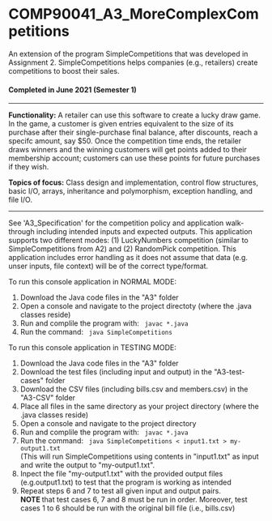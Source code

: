# COMP90041_A3_MoreComplexCompetitions
An extension of the program SimpleCompetitions that was developed in Assignment 2. SimpleCompetitions helps companies (e.g., retailers) create competitions to boost their sales.
<br>
<h4> Completed in June 2021 (Semester 1) </h4>
<hr>

<b>Functionality:</b>
A retailer can use this software to create a lucky draw game. In the game, a customer is given entries equivalent to the size of its purchase after their single-purchase final balance, after discounts, reach a specifc amount, say $50. Once the competition time ends, the retailer draws winners and the winning customers will get points added to their membership account; customers can use these points for future purchases if they wish. 

<b>Topics of focus:</b>
Class design and implementation, control flow structures, basic I/O, arrays, inheritance and polymorphism, exception handling, and file I/O.
<hr>

See 'A3_Specification' for the competition policy and application walk-through including intended inputs and expected outputs. This application supports two different modes: (1) LuckyNumbers competition (similar to SimpleCompetitions from A2) and (2) RandomPick competition. This application includes error handling as it does not assume that data (e.g. unser inputs, file context) will be of the correct type/format.

To run this console application in NORMAL MODE:
<ol>
  <li> Download the Java code files in the "A3" folder </li>
  <li> Open a console and navigate to the project directoty (where the .java classes reside) </li>
  <li> Run and complile the program with: <code> javac *.java </code> </li>
  <li> Run the command: <code> java SimpleCompetitions </code> </li>
</ol>

To run this console application in TESTING MODE:
<ol>
  <li> Download the Java code files in the "A3" folder </li>
  <li> Download the test files (including input and output) in the "A3-test-cases" folder </li>
  <li> Download the CSV files (including bills.csv and members.csv) in the "A3-CSV" folder </li>
  <li> Place all files in the same directory as your project directory (where the .java classes reside) </li>
  <li> Open a console and navigate to the project directory </li>
  <li> Run and complile the program with: <code> javac *.java </code> </li>
  <li> Run the command: <code> java SimpleCompetitions < input1.txt > my-output1.txt </code> <br> 
  (This will run SimpleCompetitions using contents in "input1.txt" as input and write the output to "my-output1.txt". </li>
  <li> Inpect the file "my-output1.txt" with the provided output files (e.g.output1.txt) to test that the program is working as intended </li>
  <li> Repeat steps 6 and 7 to test all given input and output pairs. <br>
  <b>NOTE </b> that test cases 6, 7 and 8 must be run in order. Moreover, test cases 1 to 6 should be run with the original bill file (i.e., bills.csv) </li>
</ol>
